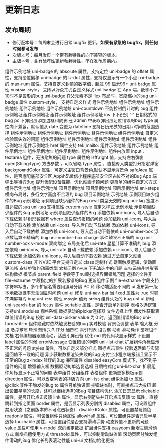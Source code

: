 
# 更新日志 

## 发布周期
- 修订版本号：每周末会进行日常 bugfix 更新。**如果有紧急的 bugfix，则任何时候都可发布**
- 次版本号：每月发布一个带有新特性的向下兼容的版本。
- 主版本号：含有破坏性更新和新特性，不在发布周期内。

<!-- 更新占位 -->
<log title="1.3.1" date="2021-05-14">
	<log-item title="uni-badge 组件更新">
		<log-item-text tag-type="feat">
			 组件示例地址
		</log-item-text>
		<log-item-text tag-type="feat">
			 uni-badge 的 absolute 属性，支持定位
		</log-item-text>
		<log-item-text tag-type="feat">
			 uni-badge 的 offset 属性，支持定位偏移
		</log-item-text>
		<log-item-text tag-type="feat">
			 uni-badge 的 is-dot 属性，支持仅显示有一个小点
		</log-item-text>
		<log-item-text tag-type="feat">
			 uni-badge 的 max-num 属性，支持自定义封顶的数字值，超过 99 显示99+
		</log-item-text>
		<log-item-text tag-type="perf">
			 uni-badge 属性 custom-style， 支持以对象形式自定义样式
		</log-item-text>
		<log-item-text tag-type="fix">
			 uni-badge 在 App 端，数字小于10时不是圆形的bug
		</log-item-text>
		<log-item-text tag-type="fix">
			 uni-badge 在父元素不是 flex 布局时，宽度缩小的bug
		</log-item-text>
		<log-item-text tag-type="feat">
			 uni-badge 属性 custom-style， 支持自定义样式
		</log-item-text>
	</log-item>
	<log-item title="uni-calendar 组件更新">
		<log-item-text tag-type="feat">
			 组件示例地址
		</log-item-text>
	</log-item>
	<log-item title="uni-card 组件更新">
		<log-item-text tag-type="feat">
			 组件示例地址
		</log-item-text>
	</log-item>
	<log-item title="uni-collapse 组件更新">
		<log-item-text tag-type="feat">
			 组件示例地址
		</log-item-text>
	</log-item>
	<log-item title="uni-combox 组件更新">
		<log-item-text tag-type="feat">
			 组件示例地址
		</log-item-text>
	</log-item>
	<log-item title="uni-countdown 组件更新">
		<log-item-text tag-type="feat">
			 组件示例地址
		</log-item-text>
		<log-item-text tag-type="fix">
			 uni-countdown 不能控制倒计时的 bug
		</log-item-text>
	</log-item>
	<log-item title="uni-data-checkbox 组件更新">
		<log-item-text tag-type="feat">
			 组件示例地址
		</log-item-text>
	</log-item>
	<log-item title="uni-data-picker 组件更新">
		<log-item-text tag-type="feat">
			 组件示例地址
		</log-item-text>
	</log-item>
	<log-item title="uni-dateformat 组件更新">
		<log-item-text tag-type="feat">
			 组件示例地址
		</log-item-text>
	</log-item>
	<log-item title="uni-datetime-picker 组件更新">
		<log-item-text tag-type="feat">
			 组件示例地址
		</log-item-text>
		<log-item-text tag-type="fix">
			 ios 下不识别 '-' 日期格式的 bug
		</log-item-text>
		<log-item-text tag-type="perf">
			 pc 下弹出层添加边框和阴影
		</log-item-text>
		<log-item-text tag-type="fix">
			 在 admin 中获取弹出层定位错误的bug
		</log-item-text>
		<log-item-text tag-type="fix">
			 type 属性向下兼容，默认值从 date 变更为 datetime
		</log-item-text>
		<log-item-text tag-type="perf">
			 支持日历形式的日期+时间的范围选择
		</log-item-text>
	</log-item>
	<log-item title="uni-drawer 组件更新">
		<log-item-text tag-type="feat">
			 组件示例地址
		</log-item-text>
	</log-item>
	<log-item title="uni-fab 组件更新">
		<log-item-text tag-type="feat">
			 组件示例地址
		</log-item-text>
	</log-item>
	<log-item title="uni-fav 组件更新">
		<log-item-text tag-type="feat">
			 组件示例地址
		</log-item-text>
	</log-item>
	<log-item title="uni-file-picker 组件更新">
		<log-item-text tag-type="feat">
			 组件示例地址
		</log-item-text>
	</log-item>
	<log-item title="uni-forms 组件更新">
		<log-item-text tag-type="feat">
			 组件示例地址
		</log-item-text>
		<log-item-text tag-type="fix">
			 自定义检验器失效的问题
		</log-item-text>
	</log-item>
	<log-item title="uni-goods-nav 组件更新">
		<log-item-text tag-type="feat">
			 组件示例地址
		</log-item-text>
	</log-item>
	<log-item title="uni-grid 组件更新">
		<log-item-text tag-type="feat">
			 组件示例地址
		</log-item-text>
	</log-item>
	<log-item title="uni-group 组件更新">
		<log-item-text tag-type="feat">
			 组件示例地址
		</log-item-text>
	</log-item>
	<log-item title="uni-icons 组件更新">
		<log-item-text tag-type="feat">
			 组件示例地址
		</log-item-text>
	</log-item>
	<log-item title="uni-indexed-list 组件更新">
		<log-item-text tag-type="feat">
			 组件示例地址
		</log-item-text>
	</log-item>
	<log-item title="uni-link 组件更新">
		<log-item-text tag-type="feat">
			 组件示例地址
		</log-item-text>
		<log-item-text tag-type="feat">
			 href 属性支持 tel:|mailto:
		</log-item-text>
	</log-item>
	<log-item title="uni-list 组件更新">
		<log-item-text tag-type="feat">
			 组件示例地址
		</log-item-text>
	</log-item>
	<log-item title="uni-load-more 组件更新">
		<log-item-text tag-type="feat">
			 组件示例地址
		</log-item-text>
	</log-item>
	<log-item title="uni-notice-bar 组件更新">
		<log-item-text tag-type="feat">
			 组件示例地址
		</log-item-text>
	</log-item>
	<log-item title="uni-number-box 组件更新">
		<log-item-text tag-type="feat">
			 组件示例地址
		</log-item-text>
	</log-item>
	<log-item title="uni-pagination 组件更新">
		<log-item-text tag-type="feat">
			 组件示例地址
		</log-item-text>
	</log-item>
	<log-item title="uni-popup 组件更新">
		<log-item-text tag-type="feat">
			 组件示例地址
		</log-item-text>
		<log-item-text tag-type="fix">
			 组件内放置 input 、textarea 组件，无法聚焦的问题
		</log-item-text>
		<log-item-text tag-type="feat">
			 type 属性的 left\right 值，支持左右弹出
		</log-item-text>
		<log-item-text tag-type="feat">
			 open(String:type) 方法参数 ，可以省略 type 属性 ，直接传入类型打开指定弹窗
		</log-item-text>
		<log-item-text tag-type="feat">
			 backgroundColor 属性，可定义主窗口背景色,默认不显示背景色
		</log-item-text>
		<log-item-text tag-type="feat">
			 safeArea 属性，是否适配底部安全区
		</log-item-text>
		<log-item-text tag-type="fix">
			 App\h5\微信小程序底部安全区占位不对的Bug
		</log-item-text>
		<log-item-text tag-type="fix">
			 App 端弹出等待的Bug
		</log-item-text>
		<log-item-text tag-type="perf">
			 提升低配设备性能，优化动画卡顿问题
		</log-item-text>
		<log-item-text tag-type="perf">
			 更简单的组件自定义方式
		</log-item-text>
	</log-item>
	<log-item title="uni-rate 组件更新">
		<log-item-text tag-type="feat">
			 组件示例地址
		</log-item-text>
	</log-item>
	<log-item title="uni-row 组件更新">
		<log-item-text tag-type="feat">
			 组件示例地址
		</log-item-text>
	</log-item>
	<log-item title="uni-search-bar 组件更新">
		<log-item-text tag-type="feat">
			 项目示例地址
		</log-item-text>
	</log-item>
	<log-item title="uni-segmented-control 组件更新">
		<log-item-text tag-type="feat">
			 项目示例地址
		</log-item-text>
	</log-item>
	<log-item title="uni-steps 组件更新">
		<log-item-text tag-type="feat">
			 项目示例地址
		</log-item-text>
		<log-item-text tag-type="fix">
			 uni-steps 横向布局时，多行文字高度不合理的 bug
		</log-item-text>
	</log-item>
	<log-item title="uni-swipe-action 组件更新">
		<log-item-text tag-type="feat">
			 项目示例地址
		</log-item-text>
	</log-item>
	<log-item title="uni-swiper-dot 组件更新">
		<log-item-text tag-type="feat">
			 示例地址
		</log-item-text>
		<log-item-text tag-type="fix">
			 示例项目缺少组件的Bug
		</log-item-text>
	</log-item>
	<log-item title="uni-table 组件更新">
		<log-item-text tag-type="feat">
			 示例地址
		</log-item-text>
		<log-item-text tag-type="fix">
			 示例项目缺少组件的Bug
		</log-item-text>
	</log-item>
	<log-item title="uni-tag 组件更新">
		<log-item-text tag-type="fix">
			 royal 类型无效的bug
		</log-item-text>
		<log-item-text tag-type="fix">
			 uni-tag 宽度不自适应的bug
		</log-item-text>
		<log-item-text tag-type="feat">
			 uni-tag 支持属性 custom-style 自定义样式
		</log-item-text>
	</log-item>
	<log-item title="uni-title 组件更新">
		<log-item-text tag-type="feat">
			 示例地址
		</log-item-text>
		<log-item-text tag-type="fix">
			 示例项目缺少组件的Bug
		</log-item-text>
	</log-item>
	<log-item title="uni-transition 组件更新">
		<log-item-text tag-type="feat">
			 示例地址
		</log-item-text>
		<log-item-text tag-type="fix">
			 示例项目缺少组件的Bug
		</log-item-text>
	</log-item>
</log>

<log title="1.2.14" date="2021-04-23">
	<log-item title="uni-combox 组件更新">
		<log-item-text tag-type="perf">
			 添加依赖 uni-icons, 导入后自动下载依赖
		</log-item-text>
	</log-item>
	<log-item title="uni-data-picker 组件更新">
		<log-item-text tag-type="fix">
			 非树形数据有 where 属性查询报错的问题
		</log-item-text>
	</log-item>
	<log-item title="uni-fav 组件更新">
		<log-item-text tag-type="perf">
			 添加依赖 uni-icons, 导入后自动下载依赖
		</log-item-text>
	</log-item>
	<log-item title="uni-goods-nav 组件更新">
		<log-item-text tag-type="perf">
			 添加依赖 uni-icons, 导入后自动下载依赖
		</log-item-text>
	</log-item>
	<log-item title="uni-nav-bar 组件更新">
		<log-item-text tag-type="perf">
			 添加依赖 uni-icons, 导入后自动下载依赖
		</log-item-text>
	</log-item>
	<log-item title="uni-notice-bar 组件更新">
		<log-item-text tag-type="perf">
			 添加依赖 uni-icons, 导入后自动下载依赖
		</log-item-text>
	</log-item>
	<log-item title="uni-number-box 组件更新">
		<log-item-text tag-type="fix">
			 uni-number-box 浮点数运算不精确的 bug
		</log-item-text>
		<log-item-text tag-type="fix">
			 uni-number-box change 事件触发不正确的 bug
		</log-item-text>
		<log-item-text tag-type="feat">
			 uni-number-box v-model 双向绑定
		</log-item-text>
	</log-item>
	<log-item title="uni-rate 组件更新">
		<log-item-text tag-type="fix">
			 布局变化后 uni-rate  星星计算不准确的 bug
		</log-item-text>
		<log-item-text tag-type="perf">
			 添加依赖 uni-icons, 导入 uni-rate 自动下载依赖
		</log-item-text>
	</log-item>
	<log-item title="uni-search-bar 组件更新">
		<log-item-text tag-type="perf">
			 添加依赖 uni-icons, 导入后自动下载依赖
		</log-item-text>
	</log-item>
	<log-item title="uni-steps 组件更新">
		<log-item-text tag-type="perf">
			 添加依赖 uni-icons, 导入后自动下载依赖
		</log-item-text>
	</log-item>
	<log-item title="uni-transition 组件更新">
		<log-item-text tag-type="feat">
			 通过方法自定义动画
		</log-item-text>
		<log-item-text tag-type="feat">
			 custom-class 非 NVUE 平台支持自定义 class 定制样式
		</log-item-text>
		<log-item-text tag-type="perf">
			 动画触发逻辑，使动画更流畅
		</log-item-text>
		<log-item-text tag-type="perf">
			 支持单独的动画类型
		</log-item-text>
		<log-item-text tag-type="perf">
			 文档示例
		</log-item-text>
	</log-item>
</log>


<log title="1.2.13" date="2021-04-14">
	<log-item title="uni-data-checkbox 组件更新">
		<log-item-text tag-type="fix">
			 nvue 下无法选中的问题
		</log-item-text>
	</log-item>
	<log-item title="uni-data-picker 组件更新">
		<log-item-text tag-type="feat">
			 支持云端非树形表结构数据
		</log-item-text>
		<log-item-text tag-type="fix">
			 根节点 parent_field 字段等于null时选择界面错乱问题
		</log-item-text>
	</log-item>
	<log-item title="uni-file-picker 组件更新">
		<log-item-text tag-type="fix">
			 选择的文件非 file-extname 字段指定的扩展名报错的Bug
		</log-item-text>
		<log-item-text tag-type="perf">
			 更新组件示例
		</log-item-text>
		<log-item-text tag-type="perf">
			 file-extname 字段支持字符串写法，多个扩展名需要用逗号分隔
		</log-item-text>
	</log-item>
	<log-item title="uni-pagination 组件更新">
		<log-item-text tag-type="feat">
			 PC 和 移动端适配不同的 ui
		</log-item-text>
	</log-item>
	<log-item title="uni-date-picker 组件更新">
		<log-item-text tag-type="perf">
			 发布第一版
		</log-item-text>
	</log-item>
	<log-item title="uni-data-picker 组件更新">
		<log-item-text tag-type="fix">
			 本地数据概率无法回显时问题
		</log-item-text>
	</log-item>
	<log-item title="uni-nav-bar 组件更新">
		<log-item-text tag-type="perf">
			 uni-ui 修复 uni-nav-bar 当 fixed 属性为 true 时铺不满屏幕的 bug
		</log-item-text>
	</log-item>
	<log-item title="uni-rate 组件更新">
		<log-item-text tag-type="fix">
			 uni-rate 属性 margin 值为 string 组件失效的 bug
		</log-item-text>
	</log-item>
	<log-item title="uni-search-bar 组件更新">
		<log-item-text tag-type="perf">
			 uni-ui 新增 uni-search-bar 的 focus 事件
		</log-item-text>
	</log-item>
	<log-item title="uni-table 组件更新">
		<log-item-text tag-type="feat">
			 sortable 属性，是否开启单列排序
		</log-item-text>
		<log-item-text tag-type="perf">
			 表格多选逻辑
		</log-item-text>
	</log-item>
</log>

<log title="组件工程调整" date="2020-02-05">
	<log-item-text tag-type="docs" only>
		支持uni_modules
	</log-item-text>
</log>

<log title="1.2.11" date="2021-1-19">
	<log-item-text tag-type="feat" only>
		<highlight text="uni-row" /> 栅格系统
	</log-item-text>
	<log-item-text tag-type="feat" only>
		<highlight text="uni-data-picker" /> 数据驱动的picker选择器
	</log-item-text>
	<log-item-text tag-type="feat" only>
		<highlight text="uni-file-picker" /> 文件选择上传
	</log-item-text>
	<log-item title="uni-forms 组件更新">
		<log-item-text tag-type="fix">
			偶发性获取表单值错误的Bug
		</log-item-text>
		<log-item-text tag-type="fix">
			校验 uni-data-picker value 为 0 时，返回值错误的Bug
		</log-item-text>
		<log-item-text tag-type="fix">
			uni-forms-item 组件隐藏时依然触发校验的bug
		</log-item-text>
		<log-item-text tag-type="perf">
			实时校验
		</log-item-text>
	</log-item>
	<log-item title="uni-fab 组件更新">
		<log-item-text tag-type="perf">
			背景色调整
		</log-item-text>
	</log-item>
	<log-item title="组件 NVUE 化">
		<log-item-text tag-type="perf">
			<highlight text="uni-forms" /> 表单
		</log-item-text>
		<log-item-text tag-type="perf">
			<highlight text="uni-easyinput" /> 输入框
		</log-item-text>
		<log-item-text tag-type="perf">
			<highlight text="uni-group" /> 分组
		</log-item-text>
	</log-item>
	<log-item title="组件适配 PC">
		<log-item-text tag-type="perf">
			<highlight text="uni-fab" /> 悬浮按钮
		</log-item-text>
		<log-item-text tag-type="perf">
			<highlight text="uni-swiper-dot" /> 轮播图指示点
		</log-item-text>
		<log-item-text tag-type="perf">
			<highlight text="uni-rate" /> 评分
		</log-item-text>
		<log-item-text tag-type="perf">
			<highlight text="uni-notice-bar" /> 通告栏
		</log-item-text>
		<log-item-text tag-type="perf">
			<highlight text="uni-indexed-list" /> 索引列表
		</log-item-text>
		<log-item-text tag-type="perf">
			<highlight text="uni-combox" /> 组合框
		</log-item-text>
		<log-item-text tag-type="perf">
			<highlight text="uni-transition" /> 动画
		</log-item-text>
		<log-item-text tag-type="perf">
			<highlight text="uni-swipe-action" /> 滑动操作
		</log-item-text>
	</log-item>
</log>

<log title="官网更新" date="2020-12-19">
	<log-item-text tag-type="docs" only>
		整理组件文档
	</log-item-text>
	<log-item-text tag-type="docs" only>
		右侧编辑器跟随滚动，适应小屏设备
	</log-item-text>
	<log-item-text tag-type="docs" only>
		优化 md 的代码块显示样式
	</log-item-text>
</log>

<log title="1.2.10" date="2020-12-18">
	<log-item title="uni-forms 组件更新">
		<log-item-text tag-type="fix">
			不设置 label 属性的时候 errorMessage 位置错误的问题
		</log-item-text>
	</log-item>
	<log-item title="uni-list 组件更新">
		<log-item-text tag-type="fix">
			uni-list-chat 扩展组件角标显示不正常的问题
		</log-item-text>
	</log-item>
	<log-item title="uni-easyinput 组件更新">
		<log-item-text tag-type="feat">
			styles 属性，可以自定义部分样式
		</log-item-text>
		<log-item-text tag-type="feat">
			图标点击事件
		</log-item-text>
		<log-item-text tag-type="fix">
			校验返回值与实际返回值不一致的问题
		</log-item-text>
	</log-item>
	<log-item title="data-checkbox 组件更新">
		<log-item-text tag-type="fix">
			异步获取数据渲染失败的Bug
		</log-item-text>
		<log-item-text tag-type="fix">
			支付宝小程序端报错且显示不正常的Bug
		</log-item-text>
		<log-item-text tag-type="fix">
			z-index 错误的Bug
		</log-item-text>
		<log-item-text tag-type="perf">
			兼容属性 disabled
		</log-item-text>
	</log-item>
	<log-item title="uni-indexed-list 组件更新">
		<log-item-text tag-type="fix">
			easyCom 模式下，找不到子组件的问题
		</log-item-text>
	</log-item>
	
</log>

<log title="1.2.9" date="2020-12-04">
	<log-item-text tag-type="feat" only>
		<highlight text="uni-easyinput" /> 增强输入框
	</log-item-text>
	<log-item-text tag-type="feat" only>
		<highlight text="uni-data-checkbox" /> 数据驱动的单选复选框
	</log-item-text>
	<log-item-text tag-type="feat" only>
		<highlight text="uni-dateformat" /> 日期格式化
	</log-item-text>
	<log-item title="uni-list 组件更新">
		<log-item-text tag-type="fix">
			uni-list-chat 扩展组件角标显示不正常的问题
		</log-item-text>
	</log-item>
</log>

<log title="1.2.8" date="2020-10-23">
	<log-item-text tag-type="feat" only>
		<highlight text="uni-forms" /> 表单组件
	</log-item-text>
	<!-- <log-item-text tag-type="feat" only>
		<highlight text="uni-field" /> 输入框组件
	</log-item-text> -->
	<log-item-text tag-type="feat" only>
		<highlight text="uni-group" /> 分组组件
	</log-item-text>
	<log-item-text tag-type="feat" only>
		<highlight text="uni-table" /> 表格组件
	</log-item-text>
</log>

<log title="1.2.5" date="2020-08-14">
	<log-item title="uni-list 组件更新">
		<log-item-text tag-type="feat">
			更新更多模板示例
		</log-item-text>
		<log-item-text tag-type="feat">
			direction 属性，可以改变列表的排版方向
		</log-item-text>
		<log-item-text tag-type="fix">
			uni-list-chat 组件添加 to 属性，@click 事件不触发的Bug
		</log-item-text>
		<log-item-text tag-type="perf">
			to 属性可单独设置
		</log-item-text>
	</log-item>
	<log-item title="uni-fab 组件更新">
		<log-item-text tag-type="perf">
			按钮缺省时，可直接点击大按钮
		</log-item-text>
	</log-item>
	<log-item title="uni-rate 组件更新">
		<log-item-text tag-type="fix">
			超出设置星星的长度，还可以继续选择的Bug
		</log-item-text>
	</log-item>
</log>


<log title="1.2.4" date="2020-08-13">
	<log-item-text tag-type="perf" only>
		<highlight text="uni-ui" /> 项目结构优化
	</log-item-text>
	<log-item-text tag-type="docs" only>
		 添加日志显示
	</log-item-text>
	<log-item title="uni-list 组件更新">
		<log-item-text tag-type="feat">
			clickable 属性，是否开启点击反馈
		</log-item-text>
		<log-item-text tag-type="feat">
			link 属性，显示右侧箭头并开启点击反馈
		</log-item-text>
		<log-item-text tag-type="feat">
			to 属性，直接跳转到指定页面
		</log-item-text>
		<log-item-text tag-type="feat">
			  border 属性，是否显示列表分割线
		</log-item-text>
	</log-item>
	<log-item title="uni-rate 组件更新">
		<log-item-text tag-type="feat">
			  disabled 属性，可设置组件禁用状态（之前版本的不可点击状态）
		</log-item-text>
		<log-item-text tag-type="feat">
			  disabledColor 属性，可设置禁用颜色
		</log-item-text>
		<log-item-text tag-type="feat">
			  readonly 属性，可设置组件只读属性
		</log-item-text>
		<log-item-text tag-type="feat">
			  allowHalf 属性，可设置组件是否开启半星选择
		</log-item-text>
		<log-item-text tag-type="feat">
			  touchable 属性，可设置组件是否支持滑动手势
		</log-item-text>
		<log-item-text tag-type="fix">
			  动态传值不更新的问题
		</log-item-text>
		<log-item-text tag-type="perf">
			  value 属性可使用 v-model 双向绑定数据
		</log-item-text>
	</log-item>
	<log-item title="uni-popup 组件更新">
		<log-item-text tag-type="perf">
			  扩展组件支持 easycom
		</log-item-text>
	</log-item>
	<log-item title="uni-swipe-action 组件更新">
		<log-item-text tag-type="feat">
			  新增左侧滑动方式
		</log-item-text>
		<log-item-text tag-type="feat">
			  新增插槽使用方式
		</log-item-text>
		<log-item-text tag-type="feat">
			  threshold 属性，可以控制滑动缺省值
		</log-item-text>
		<log-item-text tag-type="fix">
			 滚动页面时触发组件滑动的Bug
		</log-item-text>
		<log-item-text tag-type="perf">
			  优化长列表滚动性能
		</log-item-text>
	</log-item>
</log>

<log title="0.0.1" date="2020-08-12">
	<log-item-text tag-type="docs" only>
		  uni-ui 文档初始化更新
	</log-item-text>
</log>

